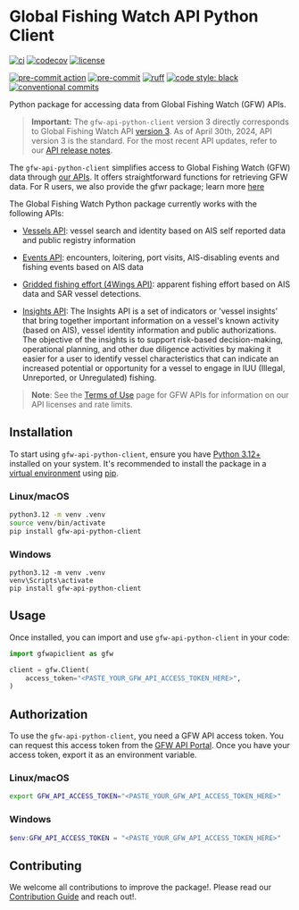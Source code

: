 # Global Fishing Watch API Python Client

<!-- start: badges -->
[![ci](https://github.com/GlobalFishingWatch/gfw-api-python-client/actions/workflows/ci.yaml/badge.svg)](https://github.com/GlobalFishingWatch/gfw-api-python-client/actions/workflows/ci.yaml)
[![codecov](https://codecov.io/gh/GlobalFishingWatch/gfw-api-python-client/branch/develop/graph/badge.svg?token=w4R4VZB5RY)](https://codecov.io/gh/GlobalFishingWatch/gfw-api-python-client)
[![license](https://img.shields.io/badge/license-Apache%202-blue)](https://github.com/GlobalFishingWatch/gfw-api-python-client/blob/main/LICENSE)

[![pre-commit action](https://github.com/GlobalFishingWatch/gfw-api-python-client/actions/workflows/pre-commit.yaml/badge.svg)](https://github.com/GlobalFishingWatch/gfw-api-python-client/actions/workflows/pre-commit.yaml)
[![pre-commit](https://img.shields.io/badge/pre--commit-enabled-brightgreen?logo=pre-commit)](https://github.com/pre-commit/pre-commit)
[![ruff](https://img.shields.io/endpoint?url=https://raw.githubusercontent.com/astral-sh/ruff/main/assets/badge/v2.json)](https://github.com/astral-sh/ruff)
[![code style: black](https://img.shields.io/badge/code%20style-black-000000.svg)](https://github.com/psf/black)
[![conventional commits](https://img.shields.io/badge/Conventional%20Commits-1.0.0-%23FE5196?logo=conventionalcommits&logoColor=white)](https://conventionalcommits.org)
<!-- end: badges -->

Python package for accessing data from Global Fishing Watch (GFW) APIs.

> **Important:**
The `gfw-api-python-client` version 3 directly corresponds to Global Fishing Watch API [version 3](https://globalfishingwatch.org/our-apis/documentation#version-3-api). As of April 30th, 2024, API version 3 is the standard. For the most recent API updates, refer to our [API release notes](https://globalfishingwatch.org/our-apis/documentation#api-release-notes).


The `gfw-api-python-client` simplifies access to Global Fishing Watch (GFW) data through [our APIs](https://globalfishingwatch.org/our-apis/documentation#introduction]). It offers straightforward functions for retrieving GFW data. For R users, we also provide the gfwr package; learn more [here](https://globalfishingwatch.github.io/gfwr/)

The Global Fishing Watch Python package currently works with the following APIs:

- [Vessels API](https://globalfishingwatch.org/our-apis/documentation#vessels-api): vessel search and identity based on AIS self reported data and public registry information

- [Events API](https://globalfishingwatch.org/our-apis/documentation#events-api): encounters, loitering, port visits, AIS-disabling events and fishing events based on AIS data

- [Gridded fishing effort (4Wings API)](https://globalfishingwatch.org/our-apis/documentation#map-visualization-4wings-api): apparent fishing effort based on AIS data and SAR vessel detections.

- [Insights API](https://globalfishingwatch.org/our-apis/documentation#insights-api): The Insights API is a set of indicators or 'vessel insights' that bring together important information on a vessel's known activity (based on AIS), vessel identity information and public authorizations. The objective of the insights is to support risk-based decision-making, operational planning, and other due diligence activities by making it easier for a user to identify vessel characteristics that can indicate an increased potential or opportunity for a vessel to engage in IUU (Illegal, Unreported, or Unregulated) fishing.

> **Note**: See the [Terms of Use](https://globalfishingwatch.org/our-apis/documentation#reference-data) page for GFW APIs for information on our API licenses and rate limits.

## Installation

To start using `gfw-api-python-client`, ensure you have [Python 3.12+](https://realpython.com/installing-python/) installed on your system. It's recommended to install the package in a [virtual environment](https://docs.python.org/3/library/venv.html) using [pip](https://pip.pypa.io/en/stable/).

### Linux/macOS

```bash
python3.12 -m venv .venv
source venv/bin/activate
pip install gfw-api-python-client
```

### Windows

```batch
python3.12 -m venv .venv
venv\Scripts\activate
pip install gfw-api-python-client
```

## Usage

Once installed, you can import and use `gfw-api-python-client` in your code:

```python
import gfwapiclient as gfw

client = gfw.Client(
    access_token="<PASTE_YOUR_GFW_API_ACCESS_TOKEN_HERE>",
)
```

## Authorization

To use the `gfw-api-python-client`, you need a GFW API access token. You can request this access token from the [GFW API Portal](https://globalfishingwatch.org/our-apis/tokens). Once you have your access token, export it as an environment variable.


### Linux/macOS

```bash
export GFW_API_ACCESS_TOKEN="<PASTE_YOUR_GFW_API_ACCESS_TOKEN_HERE>"
```

### Windows

```powershell
$env:GFW_API_ACCESS_TOKEN = "<PASTE_YOUR_GFW_API_ACCESS_TOKEN_HERE>"
```

## Contributing

We welcome all contributions to improve the package!. Please read our [Contribution Guide](https://github.com/GlobalFishingWatch/gfw-api-python-client/blob/develop/CONTRIBUTING.md) and reach out!.
